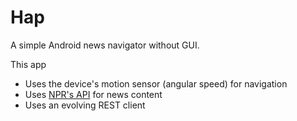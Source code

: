 Hap
===

A simple Android news navigator without GUI. 

This app

- Uses the device's motion sensor (angular speed) for navigation
- Uses [NPR's API][npr_api_url] for news content
- Uses an evolving REST client

[npr_api_url]: http://www.npr.org/api/index

